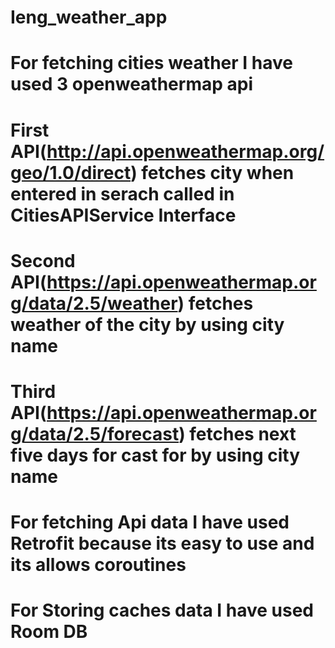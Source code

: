 # Ieng_weather_app

# For fetching cities weather I have used 3 openweathermap api
# First API(http://api.openweathermap.org/geo/1.0/direct) fetches city when entered in serach called in CitiesAPIService Interface

# Second API(https://api.openweathermap.org/data/2.5/weather) fetches weather of the city by using city name

# Third API(https://api.openweathermap.org/data/2.5/forecast) fetches next five days for cast for by using city name

# For fetching Api data I have used Retrofit because its easy to use and its allows coroutines 

# For Storing caches data I have used Room DB

